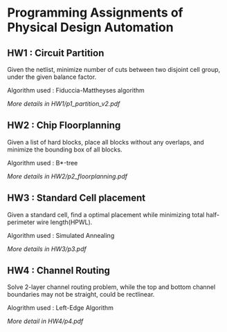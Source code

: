 # Programming Assignments of Physical Design Automation

## HW1 : Circuit Partition
Given the netlist, minimize number of cuts between two disjoint cell group, under the given balance factor.

Algorithm used : Fiduccia-Mattheyses algorithm

*More details in HW1/p1_partition_v2.pdf*

## HW2 : Chip Floorplanning
Given a list of hard blocks, place all blocks without any overlaps, and minimize the bounding box of all blocks.

Algorithm used : B*-tree

*More details in HW2/p2_floorplanning.pdf*

## HW3 : Standard Cell placement
Given a standard cell, find a optimal placement while minimizing total half-perimeter wire length(HPWL).

Algorithm used : Simulated Annealing

*More details in HW3/p3.pdf*

## HW4 : Channel Routing
Solve 2-layer channel routing problem, while the top and bottom channel boundaries may not be straight, could be rectlinear.

Alogrithm used : Left-Edge Algorithm

*More detail in HW4/p4.pdf*
